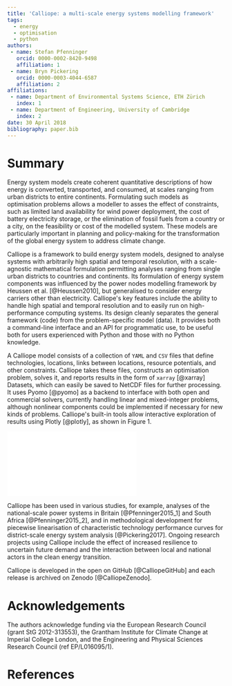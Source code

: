 ```yaml
---
title: 'Calliope: a multi-scale energy systems modelling framework'
tags:
  - energy
  - optimisation
  - python
authors:
 - name: Stefan Pfenninger
   orcid: 0000-0002-8420-9498
   affiliation: 1
 - name: Bryn Pickering
   orcid: 0000-0003-4044-6587
   affiliation: 2
affiliations:
 - name: Department of Environmental Systems Science, ETH Zürich
   index: 1
 - name: Department of Engineering, University of Cambridge
   index: 2
date: 30 April 2018
bibliography: paper.bib
---
```


# Summary

Energy system models create coherent quantitative descriptions of how energy is converted, transported, and consumed, at scales ranging from urban districts to entire continents. Formulating such models as optimisation problems allows a modeller to asses the effect of constraints, such as limited land availability for wind power deployment, the cost of battery electricity storage, or the elimination of fossil fuels from a country or a city, on the feasibility or cost of the modelled system. These models are particularly important in planning and policy-making for the transformation of the global energy system to address climate change.

Calliope is a framework to build energy system models, designed to analyse systems with arbitrarily high spatial and temporal resolution, with a scale-agnostic mathematical formulation permitting analyses ranging from single urban districts to countries and continents. Its formulation of energy system components was influenced by the power nodes modelling framework by Heussen et al. [@Heussen2010], but generalised to consider energy carriers other than electricity. Calliope's key features include the ability to handle high spatial and temporal resolution and to easily run on high-performance computing systems. Its design cleanly separates the general framework (code) from the problem-specific model (data). It provides both a command-line interface and an API for programmatic use, to be useful both for users experienced with Python and those with no Python knowledge.

A Calliope model consists of a collection of ``YAML`` and ``CSV`` files that define technologies, locations, links between locations, resource potentials, and other constraints. Calliope takes these files, constructs an optimisation problem, solves it, and reports results in the form of ``xarray`` [@xarray] Datasets, which can easily be saved to NetCDF files for further processing. It uses Pyomo [@pyomo] as a backend to interface with both open and commercial solvers, currently handling linear and mixed-integer problems, although nonlinear components could be implemented if necessary for new kinds of problems. Calliope's built-in tools allow interactive exploration of results using Plotly [@plotly], as shown in Figure 1.

![Example time series visualisation of aggregated generation decisions at hourly time scale from a national-scale model of the UK power system, created with the Plotly-based visualisation tools in Calliope.](timeseries.pdf)

Calliope has been used in various studies, for example, analyses of the national-scale power systems in Britain [@Pfenninger2015_1] and South Africa [@Pfenninger2015_2], and in methodological development for piecewise linearisation of characteristic technology performance curves for district-scale energy system analysis [@Pickering2017]. Ongoing research projects using Calliope include the effect of increased resilience to uncertain future demand and the interaction between local and national actors in the clean energy transition.

Calliope is developed in the open on GitHub [@CalliopeGitHub] and each release is archived on Zenodo [@CalliopeZenodo].

# Acknowledgements

The authors acknowledge funding via the European Research Council (grant StG 2012-313553), the Grantham Institute for Climate Change at Imperial College London, and the Engineering and Physical Sciences Research Council (ref EP/L016095/1).

# References
